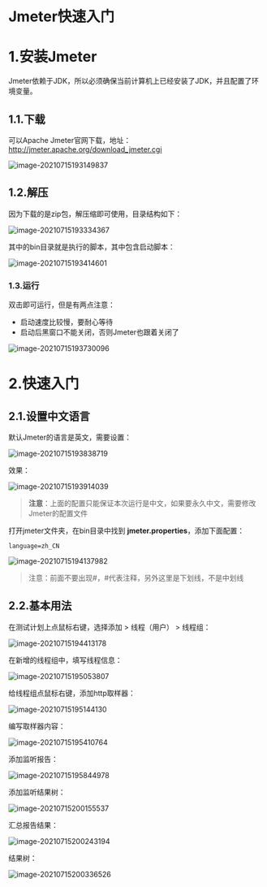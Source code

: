 # Jmeter快速入门



# 1.安装Jmeter

Jmeter依赖于JDK，所以必须确保当前计算机上已经安装了JDK，并且配置了环境变量。



## 1.1.下载

可以Apache Jmeter官网下载，地址：http://jmeter.apache.org/download_jmeter.cgi

![image-20210715193149837](https://cdn.fengxianhub.top/resources-master/202205221730430.png)



## 1.2.解压

因为下载的是zip包，解压缩即可使用，目录结构如下：

![image-20210715193334367](https://cdn.fengxianhub.top/resources-master/202205221730718.png)

其中的bin目录就是执行的脚本，其中包含启动脚本：

![image-20210715193414601](https://cdn.fengxianhub.top/resources-master/202205221730536.png)

### 1.3.运行

双击即可运行，但是有两点注意：

- 启动速度比较慢，要耐心等待
- 启动后黑窗口不能关闭，否则Jmeter也跟着关闭了

![image-20210715193730096](https://cdn.fengxianhub.top/resources-master/202205221730693.png)



# 2.快速入门



## 2.1.设置中文语言

默认Jmeter的语言是英文，需要设置：

![image-20210715193838719](https://cdn.fengxianhub.top/resources-master/202205221730781.png)

效果：

![image-20210715193914039](https://cdn.fengxianhub.top/resources-master/202205221730209.png)



> **注意**：上面的配置只能保证本次运行是中文，如果要永久中文，需要修改Jmeter的配置文件



打开jmeter文件夹，在bin目录中找到 **jmeter.properties**，添加下面配置：

```properties
language=zh_CN
```

![image-20210715194137982](https://cdn.fengxianhub.top/resources-master/202205221730095.png)



> 注意：前面不要出现#，#代表注释，另外这里是下划线，不是中划线





## 2.2.基本用法

在测试计划上点鼠标右键，选择添加 > 线程（用户） > 线程组：

![image-20210715194413178](https://cdn.fengxianhub.top/resources-master/202205221730233.png)

在新增的线程组中，填写线程信息：

![image-20210715195053807](https://cdn.fengxianhub.top/resources-master/202205221731776.png)



给线程组点鼠标右键，添加http取样器：

![image-20210715195144130](https://cdn.fengxianhub.top/resources-master/202205221731161.png)



编写取样器内容：

![image-20210715195410764](https://cdn.fengxianhub.top/resources-master/202205221731720.png)



添加监听报告：

![image-20210715195844978](https://cdn.fengxianhub.top/resources-master/202205221731545.png)

添加监听结果树：

![image-20210715200155537](https://cdn.fengxianhub.top/resources-master/202205231016824.png)



汇总报告结果：

![image-20210715200243194](https://cdn.fengxianhub.top/resources-master/202205221731943.png)

结果树：

![image-20210715200336526](https://cdn.fengxianhub.top/resources-master/202205221731430.png)

